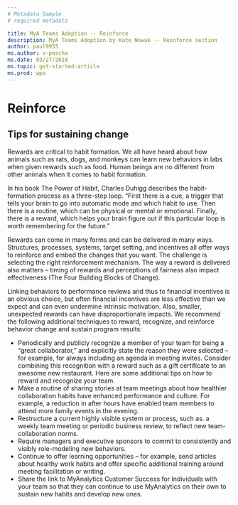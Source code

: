 ```yaml
---
# Metadata Sample
# required metadata

title: MyA Teams Adoption -- Reinforce
description: MyA Teams Adoption by Kate Nowak -- Reinforce section
author: paul9955
ms.author: v-pascha
ms.date: 03/27/2018
ms.topic: get-started-article
ms.prod: wpa
---
```


# Reinforce

## Tips for sustaining change 

Rewards are critical to habit formation. We all have heard about how animals such as rats, dogs, and monkeys can learn new behaviors in labs when given rewards such as food. Human beings are no different from other animals when it comes to habit formation. 

In his book The Power of Habit, Charles Duhigg describes the habit-formation process as a three-step loop. “First there is a cue, a trigger that tells your brain to go into automatic mode and which habit to use. Then there is a routine, which can be physical or mental or emotional. Finally, there is a reward, which helps your brain figure out if this particular loop is worth remembering for the future.”

Rewards can come in many forms and can be delivered in many ways. Structures, processes, systems, target setting, and incentives all offer ways to reinforce and embed the changes that you want. The challenge is selecting the right reinforcement mechanism. The way a reward is delivered also matters – timing of rewards and perceptions of fairness also impact effectiveness (The Four Building Blocks of Change).

Linking behaviors to performance reviews and thus to financial incentives is an obvious choice, but often financial incentives are less effective than we expect and can even undermine intrinsic motivation. Also, smaller, unexpected rewards can have disproportionate impacts. We recommend the following additional techniques to reward, recognize, and reinforce behavior change and sustain program results:

 * Periodically and publicly recognize a member of your team for being a “great collaborator,” and explicitly state the reason they were selected – for example, for always including an agenda in meeting invites. Consider combining this recognition with a reward such as a gift certificate to an awesome new restaurant. Here are some additional tips on how to reward and recognize your team.
 * Make a routine of sharing stories at team meetings about how healthier collaboration habits have enhanced performance and culture. For example, a reduction in after hours have enabled team members to attend more family events in the evening.
 * Restructure a current highly visible system or process, such as. a weekly team meeting or periodic business review, to reflect new team-collaboration norms. 
 * Require managers and executive sponsors to commit to consistently and visibly role-modeling new behaviors.
 * Continue to offer learning opportunities – for example, send articles about healthy work habits and offer specific additional training around meeting facilitation or writing.
 * Share the link to MyAnalytics Customer Success for Individuals with your team so that they can continue to use MyAnalytics on their own to sustain new habits and develop new ones. 
